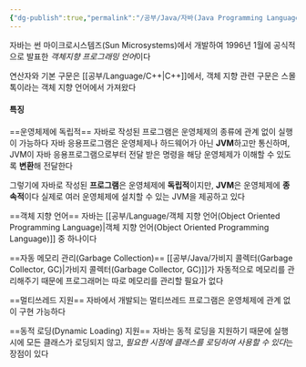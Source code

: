 ```yaml
---
{"dg-publish":true,"permalink":"/공부/Java/자바(Java Programming Language)/","dgPassFrontmatter":true}
---
```


자바는 썬 마이크로시스템즈(Sun Microsystems)에서 개발하여 1996년 1월에 공식적으로 발표한 *객체지향 프로그래밍 언어*이다

연산자와 기본 구문은 [[공부/Language/C++\|C++]]에서, 객체 지향 관련 구문은 스몰톡이라는 객체 지향 언어에서 가져왔다

#### 특징

==운영체제에 독립적==
자바로 작성된 프로그램은 운영체제의 종류에 관계 없이 실행이 가능하다
자바 응용프로그램은 운영체제나 하드웨어가 아닌 **JVM**하고만 통신하며, JVM이 자바 응용프로그램으로부터 전달 받은 명령을 해당 운영체제가 이해할 수 있도록 **변환**해 전달한다

그렇기에 자바로 작성된 **프로그램**은 운영체제에 **독립적**이지만, **JVM**은 운영체제에 **종속적**이다
실제로 여러 운영체제에 설치할 수 있는 JVM을 제공하고 있다

==객체 지향 언어==
자바는 [[공부/Language/객체 지향 언어(Object Oriented Programming Language)\|객체 지향 언어(Object Oriented Programming Language)]] 중 하나이다

==자동 메모리 관리(Garbage Collection)==
[[공부/Java/가비지 콜렉터(Garbage Collector, GC)\|가비지 콜렉터(Garbage Collector, GC)]]가 자동적으로 메모리를 관리해주기 때문에 프로그래머는 따로 메모리를 관리할 필요가 없다

==멀티쓰레드 지원==
자바에서 개발되는 멀티쓰레드 프로그램은 운영체제에 관계 없이 구현 가능하다

==동적 로딩(Dynamic Loading) 지원==
자바는 동적 로딩을 지원하기 때문에 실행 시에 모든 클래스가 로딩되지 않고, *필요한 시점에 클래스를 로딩하여 사용할 수 있다*는 장점이 있다